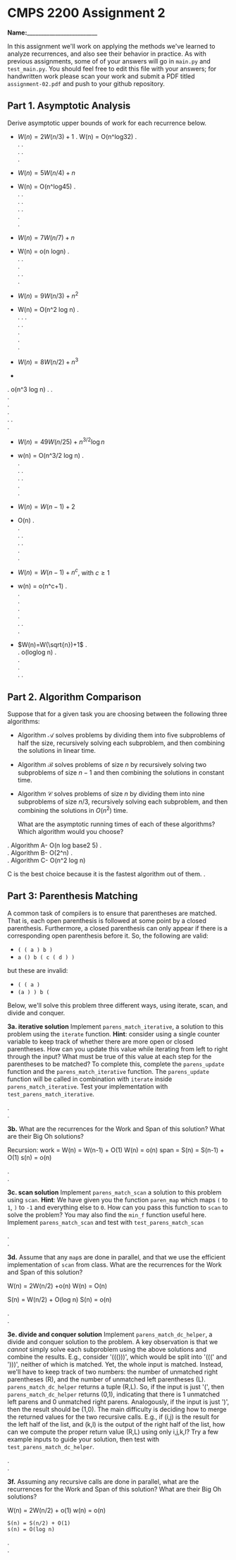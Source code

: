 # CMPS 2200 Assignment 2

**Name:**_________________________

In this assignment we'll work on applying the methods we've learned to analyze recurrences, and also see their behavior
in practice. As with previous
assignments, some of of your answers will go in `main.py` and `test_main.py`. You
should feel free to edit this file with your answers; for handwritten
work please scan your work and submit a PDF titled `assignment-02.pdf`
and push to your github repository.


## Part 1. Asymptotic Analysis

Derive asymptotic upper bounds of work for each recurrence below.

* $W(n)=2W(n/3)+1$
. W(n) = O(n^log32)
.  
. 
.  
. 
.  
. 
 
* $W(n)=5W(n/4)+n$
* W(n) = O(n^log45)
.  
.
.  
. 
.  
. 
.  
.  
. 

* $W(n)=7W(n/7)+n$
* W(n) = o(n logn)
.  
. 
.  
.  
. 
.  
.

* $W(n)=9W(n/3)+n^2$
* W(n) = O(n^2 log n)
.  
.
. 
.  
. 
.  
.  
.  
.

* $W(n)=8W(n/2)+n^3$
* 
.  o(n^3 log n)
.
.  
.  
.  
.  
. 
.  
. 


* $W(n)=49W(n/25)+n^{3/2}\log n$
* w(n) = O(n^3/2 log n)
.  
.  
. 
.  
. 
.  
.  
.  

* $W(n)=W(n-1)+2$
* O(n)
.  
.  
. 
.  
. 
.  
.  
.  

* $W(n)= W(n-1)+n^c$, with $c\geq 1$
* w(n) = o(n^c+1)
.  
.  
.  
.  
.  
. 
.  
. 

* $W(n)=W(\sqrt{n})+1$
.  
.  o(loglog n)
.  
.  
.  
. 
. 


## Part 2. Algorithm Comparison

Suppose that for a given task you are choosing between the following three algorithms:

  * Algorithm $\mathcal{A}$ solves problems by dividing them into
      five subproblems of half the size, recursively solving each
      subproblem, and then combining the solutions in linear time.
    
  * Algorithm $\mathcal{B}$ solves problems of size $n$ by
      recursively solving two subproblems of size $n-1$ and then
      combining the solutions in constant time.
    
  * Algorithm $\mathcal{C}$ solves problems of size $n$ by dividing
      them into nine subproblems of size $n/3$, recursively solving
      each subproblem, and then combining the solutions in $O(n^2)$
      time.

    What are the asymptotic running times of each of these algorithms?
    Which algorithm would you choose?


.  Algorithm A- O(n log base2 5)
.  
.  Algorithm B- O(2^n)
.  
. Algorithm C- O(n^2 log n)

C is the best choice because it is the fastest algorithm out of them.
. 



## Part 3: Parenthesis Matching

A common task of compilers is to ensure that parentheses are matched. That is, each open parenthesis is followed at some point by a closed parenthesis. Furthermore, a closed parenthesis can only appear if there is a corresponding open parenthesis before it. So, the following are valid:

- `( ( a ) b )`
- `a () b ( c ( d ) )`

but these are invalid:

- `( ( a )`
- `(a ) ) b (`

Below, we'll solve this problem three different ways, using iterate, scan, and divide and conquer.

**3a. iterative solution** Implement `parens_match_iterative`, a solution to this problem using the `iterate` function. **Hint**: consider using a single counter variable to keep track of whether there are more open or closed parentheses. How can you update this value while iterating from left to right through the input? What must be true of this value at each step for the parentheses to be matched? To complete this, complete the `parens_update` function and the `parens_match_iterative` function. The `parens_update` function will be called in combination with `iterate` inside `parens_match_iterative`. Test your implementation with `test_parens_match_iterative`.


.  
. 



**3b.** What are the recurrences for the Work and Span of this solution? What are their Big Oh solutions?

Recursion: 
 work = W(n) = W(n-1) + O(1)
    W(n) = o(n)
span = S(n) = S(n-1) + O(1)
    s(n) = o(n)

.  
. 



**3c. scan solution** Implement `parens_match_scan` a solution to this problem using `scan`. **Hint**: We have given you the function `paren_map` which maps `(` to `1`, `)` to `-1` and everything else to `0`. How can you pass this function to `scan` to solve the problem? You may also find the `min_f` function useful here. Implement `parens_match_scan` and test with `test_parens_match_scan`

.  
. 



**3d.** Assume that any `map`s are done in parallel, and that we use the efficient implementation of `scan` from class. What are the recurrences for the Work and Span of this solution? 

W(n) = 2W(n/2) +o(n)
W(n) = O(n)

S(n) = W(n/2) + O(log n)
S(n) = o(n)

.  
.  




**3e. divide and conquer solution** Implement `parens_match_dc_helper`, a divide and conquer solution to the problem. A key observation is that we *cannot* simply solve each subproblem using the above solutions and combine the results. E.g., consider '((()))', which would be split into '(((' and ')))', neither of which is matched. Yet, the whole input is matched. Instead, we'll have to keep track of two numbers: the number of unmatched right parentheses (R), and the number of unmatched left parentheses (L). `parens_match_dc_helper` returns a tuple (R,L). So, if the input is just '(', then `parens_match_dc_helper` returns (0,1), indicating that there is 1 unmatched left parens and 0 unmatched right parens. Analogously, if the input is just ')', then the result should be (1,0). The main difficulty is deciding how to merge the returned values for the two recursive calls. E.g., if (i,j) is the result for the left half of the list, and (k,l) is the output of the right half of the list, how can we compute the proper return value (R,L) using only i,j,k,l? Try a few example inputs to guide your solution, then test with `test_parens_match_dc_helper`.



.  
. 





**3f.** Assuming any recursive calls are done in parallel, what are the recurrences for the Work and Span of this solution? What are their Big Oh solutions?

   W(n) = 2W(n/2) + o(1) 
    w(n) = o(n)

    S(n) = S(n/2) + O(1)
    s(n) = O(log n)

.  
. 


 
 


